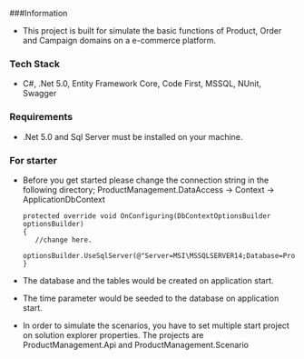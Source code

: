 ###Information
- This project is built for simulate the basic functions of Product, Order and Campaign domains on a e-commerce platform.


### Tech Stack

- C#, .Net 5.0, Entity Framework Core, Code First, MSSQL,  NUnit, Swagger

### Requirements

- .Net 5.0 and Sql Server must be installed on your machine.

### For starter

-   Before you get started please change the connection string in the following directory;
ProductManagement.DataAccess -> Context -> ApplicationDbContext

        protected override void OnConfiguring(DbContextOptionsBuilder optionsBuilder)
        {
           //change here.
		   optionsBuilder.UseSqlServer(@"Server=MSI\MSSQLSERVER14;Database=ProductManagementDb;Trusted_Connection=True;");  
        }

- The database and the tables would be created on application start.
- The time parameter would be seeded to the database on application start.
- In order to simulate the scenarios, you have to set  multiple start project on solution explorer properties. The projects are ProductManagement.Api and ProductManagement.Scenario



